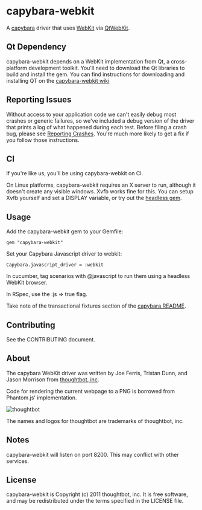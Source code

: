 capybara-webkit
===============

A [capybara](https://github.com/jnicklas/capybara) driver that uses [WebKit](http://webkit.org) via [QtWebKit](http://doc.qt.nokia.com/4.7/qtwebkit.html).

Qt Dependency
-------------

capybara-webkit depends on a WebKit implementation from Qt, a cross-platform
development toolkit. You'll need to download the Qt libraries to build and
install the gem. You can find instructions for downloading and installing QT on
the [capybara-webkit wiki](https://github.com/thoughtbot/capybara-webkit/wiki/Installing-QT)

Reporting Issues
----------------

Without access to your application code we can't easily debug most crashes or
generic failures, so we've included a debug version of the driver that prints a
log of what happened during each test. Before filing a crash bug, please see
[Reporting Crashes](https://github.com/thoughtbot/capybara-webkit/wiki/Reporting-Crashes).
You're much more likely to get a fix if you follow those instructions.

CI
--

If you're like us, you'll be using capybara-webkit on CI.

On Linux platforms, capybara-webkit requires an X server to run, although it doesn't create any visible windows. Xvfb works fine for this. You can setup Xvfb yourself and set a DISPLAY variable, or try out the [headless gem](https://github.com/leonid-shevtsov/headless).

Usage
-----

Add the capybara-webkit gem to your Gemfile:

    gem "capybara-webkit"

Set your Capybara Javascript driver to webkit:

    Capybara.javascript_driver = :webkit

In cucumber, tag scenarios with @javascript to run them using a headless WebKit browser.

In RSpec, use the :js => true flag.

Take note of the transactional fixtures section of the [capybara README](https://github.com/jnicklas/capybara/blob/master/README.rdoc).

Contributing
------------

See the CONTRIBUTING document.

About
-----

The capybara WebKit driver was written by Joe Ferris, Tristan Dunn, and Jason Morrison from [thoughtbot, inc](http://thoughtbot.com/community).

Code for rendering the current webpage to a PNG is borrowed from Phantom.js' implementation.

![thoughtbot](http://thoughtbot.com/images/tm/logo.png)

The names and logos for thoughtbot are trademarks of thoughtbot, inc.

Notes
-----

capybara-webkit will listen on port 8200. This may conflict with other services.

License
-------

capybara-webkit is Copyright (c) 2011 thoughtbot, inc. It is free software, and may be redistributed under the terms specified in the LICENSE file.
